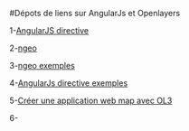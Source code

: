 #Dépots de liens sur AngularJs et Openlayers

1-[AngularJS directive](https://github.com/tombatossals/angular-openlayers-directive)

2-[ngeo](https://github.com/camptocamp/ngeo)

3-[ngeo exemples](http://camptocamp.github.io/ngeo/master/)

4-[AngularJs directive exemples](http://tombatossals.github.io/angular-openlayers-directive/#/)

5-[Créer une application web map avec OL3](http://suite.opengeo.org/4.1/webapps/ol3/intro.html)

6-[]()

